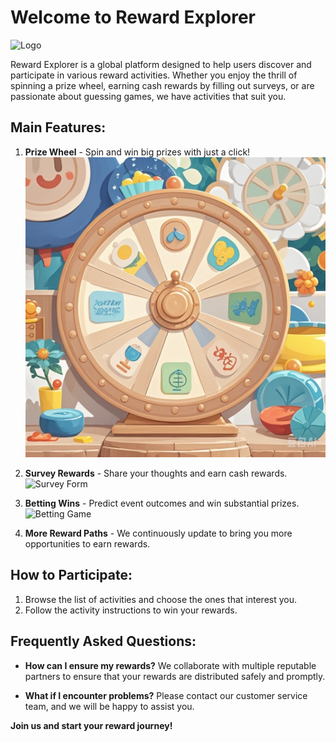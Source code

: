 # Welcome to Reward Explorer

![Logo](你的图片链接)

Reward Explorer is a global platform designed to help users discover and participate in various reward activities. Whether you enjoy the thrill of spinning a prize wheel, earning cash rewards by filling out surveys, or are passionate about guessing games, we have activities that suit you.

## Main Features:

1. **Prize Wheel** - Spin and win big prizes with just a click!
   ![Lucky Wheel](z.jpeg)

2. **Survey Rewards** - Share your thoughts and earn cash rewards.
   ![Survey Form](你的图片链接)

3. **Betting Wins** - Predict event outcomes and win substantial prizes.
   ![Betting Game](你的图片链接)

4. **More Reward Paths** - We continuously update to bring you more opportunities to earn rewards.

## How to Participate:

1. Browse the list of activities and choose the ones that interest you.
2. Follow the activity instructions to win your rewards.

## Frequently Asked Questions:

- **How can I ensure my rewards?**
  We collaborate with multiple reputable partners to ensure that your rewards are distributed safely and promptly.

- **What if I encounter problems?**
  Please contact our customer service team, and we will be happy to assist you.

**Join us and start your reward journey!**
